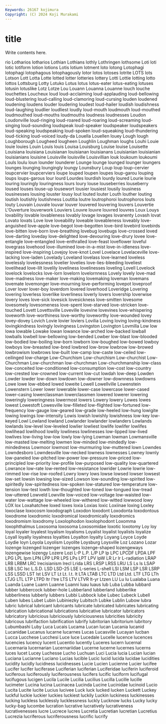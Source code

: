 ```yaml
---
Keywords: 26167 kojimura
Copyright: (C) 2024 Koji Murakami
---
```


# title

Write contents here.



rio Lotharios lotharios
Lothian Lothians lothly Lothringen lothsome Loti loti lotic lotiform lotion
lotions Lotis lotium lotment loto lotong Lotophagi lotophagi lotophagous lotophagously
lotor lotos lotoses lotrite LOTS lots Lotson Lott Lotta Lotte
lotted lotter lotteries lottery Lotti Lottie lotting lotto lottos Lottsburg
Lotty Lotuko Lotus lotus lotus-eater lotus-eating lotuses lotusin lotuslike Lotz
Lotze Lou Louann Louanna Louanne louch louche louchettes Loucheux loud
loud-acclaiming loud-applauding loud-bellowing loud-blustering loud-calling loud-clamoring loud-cursing louden loudened loudening
loudens louder loudering loudest loud-hailer loudish loudishness loud-laughing loudlier loudliest
loudly loud-mouth loudmouth loud-mouthed loudmouthed loud-mouths loudmouths loudness loudnesses Loudon
Loudonville loud-ringing loud-roared loud-roaring loud-screaming loud-singing loud-sounding loudspeak loud-speaker loudspeaker
loudspeakers loud-speaking loudspeaking loud-spoken loud-squeaking loud-thundering loud-ticking loud-voiced loudy-da Louella
Louellen louey Lough lough Loughborough Lougheed lougheen Loughlin Loughman loughs
Louhi Louie louie louies Louin Louis louis Louisa Louisburg Louise
louise Louisette Louisiana louisiana Louisianan louisianan louisianans Louisianian louisianian louisianians
louisine Louisville louisville Louisvillian louk loukoum loukoumi Louls loulu loun
lounder lounderer Lounge lounge lounged lounger loungers lounges lounging loungingly
loungy Lounsbury Loup loup loup-cervier loupcervier loupcerviers loupe louped loupen
loupes loup-garou louping loups loups-garous lour lourd Lourdes lourdish lourdy
loured Lourie lourie louring louringly louringness lours loury louse louseberries
louseberry loused louses louse-up lousewort lousier lousiest lousily lousiness lousinesses
lousing louster lousy lout louted louter Louth louther louting loutish
loutishly loutishness Loutitia loutre loutrophoroi loutrophoros louts louty Louvain Louvale
louvar louver louvered louvering louvers Louvertie L'Ouverture louverwork Louviers Louvre
louvre louvred louvres Loux Louys lovability lovable lovableness lovably lovage
lovages lovanenty Lovash lovat Lovato lovats Love love loveability loveable
loveableness loveably love-anguished love-apple love-begot love-begotten love-bird lovebird lovebirds love-bitten
love-born love-breathing lovebug lovebugs love-crossed loved love-darting loveday love-delighted love-devouring
love-drury lovee love-entangle love-entangled love-enthralled love-feast loveflower loveful lovegrass lovehood
love-illumined love-in-a-mist love-in-idleness love-inspired love-inspiring Lovejoy love-knot Lovel Lovelace Lovelaceville
love-lacking love-laden Lovelady Loveland lovelass love-learned loveless lovelessly lovelessness lovelier
lovelies love-lies-bleeding loveliest lovelihead love-lilt lovelily loveliness lovelinesses loveling Lovell
Lovelock lovelock lovelocks love-lorn lovelorn lovelornness Lovely lovely love-mad love-madness
love-maker love-making lovemaking loveman lovemans lovemate lovemonger love-mourning love-performing lovepot
loveproof Lover lover lover-boy loverdom lovered loverhood Loveridge Lovering lovering
loverless loverlike loverliness loverly lovers lovership loverwise lovery loves love-sick
lovesick lovesickness love-smitten lovesome lovesomely lovesomeness love-spent love-starved love-stricken love-touched
Lovett Lovettsville Loveville lovevine lovevines love-whispering loveworth love-worthiness love-worthy loveworthy
love-wounded lovey lovey-dovey Lovich Lovie lovier loviers Lovilia Loving loving
loving-kindness lovingkindness lovingly lovingness Lovingston Lovington Lovmilla Low low lowa
lowable Lowake lowan lowance low-arched low-backed lowball lowballs lowbell low-bellowing
low-bended Lowber low-blast low-blooded low-bodied low-boiling low-born lowborn low-boughed low-bowed
lowboy lowboys low-breasted low-bred lowbred low-brow lowbrow low-browed lowbrowism lowbrows
low-built low-camp low-caste low-ceiled low-ceilinged low-charge Low-Churchism Low-churchism Low-churchist Low-Churchman
Low-churchman low-churchman Low-churchmanship low-class low-conceited low-conditioned low-consumption low-cost low-country low-crested
low-crowned low-current low-cut lowdah low-deep Lowden Lowder lowder low-down lowdown
low-downer low-downness lowdowns Lowe lowe low-ebbed lowed loweite Lowell Lowellville
Lowenstein Lowenstern Lower lower lowerable lower-case lowercase lower-cased lower-casing lowerclassman
lowerclassmen lowered lowerer lowering loweringly loweringness lowermost lowers Lowery lowery
Lowes lowes lowest Lowestoft Lowesville low-filleted low-flighted low-fortuned low-frequency low-gauge
low-geared low-grade low-heeled low-hung lowigite lowing lowings low-intensity Lowis lowish
lowishly lowishness low-key low-keyed Lowl Lowland lowland Lowlander lowlander lowlanders
Lowlands lowlands low-level low-leveled lowlier lowliest lowlife lowlifer lowlifes lowlihead
lowlihood lowlily lowliness lowlinesses low-lipped low-lived lowlives low-living low-low lowly
low-lying Lowman lowman Lowmansville low-masted low-melting lowmen low-minded low-mindedly low-mindedness
Lowmoor lowmost low-murmuring low-muttered lown Lowndes Lowndesboro Lowndesville low-necked lowness
lownesses Lowney lownly low-paneled low-pitched low-power low-pressure low-priced low-principled low-priority
low-profile low-purposed low-quality low-quartered Lowrance low-rate low-rented low-resistance lowrider Lowrie
lowrie low-rimmed low-rise low-roofed Lowry lowry lows lowse lowsed lowser
lowsest low-set lowsin lowsing low-sized Lowson low-sounding low-spirited low-spiritedly low-spiritedness
low-spoken low-statured low-temperature low-tension low-test lowth low-thoughted low-toned low-tongued low-tread
low-uttered Lowveld Lowville low-voiced low-voltage low-waisted low-water low-wattage low-wheeled low-withered
low-witted lowwood lowy LOX lox Loxahatchee loxed loxes loxia Loxias
loxic Loxiinae loxing Loxley loxoclase loxocosm loxodograph Loxodon loxodont Loxodonta
loxodontous loxodrome loxodromic loxodromical loxodromically loxodromics loxodromism loxodromy Loxolophodon loxolophodont
Loxomma loxophthalmus Loxosoma loxosoma Loxosomidae loxotic loxotomy Loy loy loyal
loyaler loyalest loyalism loyalisms Loyalist loyalist loyalists loyalize Loyall loyally
loyalness loyalties Loyalton loyalty Loyang Loyce Loyde Loydie loyn Loyola
Loyolism Loyolite Loysburg Loysville Loz Lozano Lozar lozenge lozenged lozenger
lozenges lozenge-shaped lozengeways lozengewise lozengy Lozere Lozi L-P L.P. L/P
LP lp LPC LPCDF LPDA LPF LPG LPL lpm LPN
LPP LPR LPS LPs LPT LPV lpW LR Lr lr
L-radiation LRAP LRB LRBM LRC lrecisianism lrecl Lrida LRS LRSP
LRSS LRU LS Ls ls LSAP LSB LSC lsc L.S.D.
LSD LSD-25 LSE L-series L-shell LSI LSM LSP LSR LSRP
LSS LSSD LST lst LSV LT Lt Lt. l.t. lt
LTA LTAB LTC LTD Ltd Ltd. LTF LTG LTh LTJG
LTL LTP LTPD ltr l'tre LTS LTV LTVR lt-yr Ltzen
LU Lu lu Lualaba Luana Luanda Luane Luann Luanne Luanni
luau luaus lub Luba Lubba lubbard lubber lubbercock lubber-hole Lubberland
lubberland lubberlike lubberliness lubberly lubbers Lubbi Lubbock lube Lubec Lubeck
Lubell Luben lubes Lubet Lubin Lubiniezky Lubitsch Lubke Lublin Lubow
lubra lubric lubrical lubricant lubricants lubricate lubricated lubricates lubricating lubrication
lubricational lubrications lubricative lubricator lubricators lubricatory lubricious lubriciously lubriciousness lubricities
lubricity lubricous lubrifaction lubrification lubrify lubritorian lubritorium lubritory Lubumbashi Luby
Luca Lucais Lucama Lucan lucan Lucania lucanid Lucanidae Lucanus lucarne
lucarnes Lucas Lucasville Lucayan lucban Lucca Lucchese Lucchesi Luce luce
Lucedale Lucelle lucence lucences lucencies lucency lucent Lucentio lucently Luceres
lucern lucernal Lucernaria lucernarian Lucernariidae Lucerne lucerne lucernes lucerns luces
lucet Lucey Luchesse Lucho Luchuan Luci Lucia lucia Lucian lucian
Luciana Lucianne Luciano Lucias lucible Lucic lucid lucida lucidae lucidities
lucidity lucidly lucidness lucidnesses Lucie Lucien Lucienne Lucier lucifee Lucifer
lucifer luciferase Luciferian luciferian Luciferidae luciferin luciferoid luciferous luciferously luciferousness
lucifers lucific luciform lucifugal lucifugous lucigen Lucila Lucile Lucilia Lucilius
Lucilla Lucille lucille lucimeter Lucina lucina Lucinacea Lucinda Lucine Lucinidae
lucinoid Lucio Lucita Lucite lucite Lucius lucivee Luck luck lucked
lucken Luckett Luckey luckful luckie luckier luckies luckiest luckily Luckin
luckiness luckinesses lucking luckless lucklessly lucklessness luckly Lucknow lucks Lucky
lucky lucky-bag lucombe lucration lucrative lucratively lucrativeness lucrativenesses lucre Lucrece
lucres Lucretia Lucretian lucretian Lucretius Lucrezia lucriferous lucriferousness lucrific lucrify
